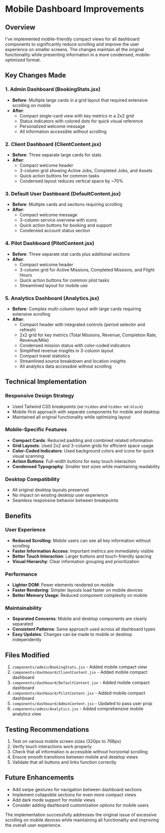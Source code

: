 # Mobile Dashboard Improvements

## Overview
I've implemented mobile-friendly compact views for all dashboard components to significantly reduce scrolling and improve the user experience on smaller screens. The changes maintain all the original functionality while presenting information in a more condensed, mobile-optimized format.

## Key Changes Made

### 1. Admin Dashboard (BookingStats.jsx)
- **Before**: Multiple large cards in a grid layout that required extensive scrolling on mobile
- **After**: 
  - Compact single-card view with key metrics in a 2x2 grid
  - Status indicators with colored dots for quick visual reference
  - Personalized welcome message
  - All information accessible without scrolling

### 2. Client Dashboard (ClientContent.jsx)
- **Before**: Three separate large cards for stats
- **After**:
  - Compact welcome header
  - 3-column grid showing Active Jobs, Completed Jobs, and Assets
  - Quick action buttons for common tasks
  - Condensed layout reduces vertical space by ~70%

### 3. Default User Dashboard (DefaultContent.jsx)
- **Before**: Multiple cards and sections requiring scrolling
- **After**:
  - Compact welcome message
  - 3-column service overview with icons
  - Quick action buttons for booking and support
  - Condensed account status section

### 4. Pilot Dashboard (PilotContent.jsx)
- **Before**: Three separate stat cards plus additional sections
- **After**:
  - Compact welcome header
  - 3-column grid for Active Missions, Completed Missions, and Flight Hours
  - Quick action buttons for common pilot tasks
  - Streamlined layout for mobile use

### 5. Analytics Dashboard (Analytics.jsx)
- **Before**: Complex multi-column layout with large cards requiring extensive scrolling
- **After**:
  - Compact header with integrated controls (period selector and refresh)
  - 2x2 grid for key metrics (Total Missions, Revenue, Completion Rate, Revenue/Mile)
  - Condensed mission status with color-coded indicators
  - Simplified revenue insights in 3-column layout
  - Compact travel statistics
  - Streamlined source breakdown and location insights
  - All analytics data accessible without scrolling

## Technical Implementation

### Responsive Design Strategy
- Used Tailwind CSS breakpoints (`md:hidden` and `hidden md:block`)
- Mobile-first approach with separate components for mobile and desktop
- Maintained all original functionality while optimizing layout

### Mobile-Specific Features
- **Compact Cards**: Reduced padding and combined related information
- **Grid Layouts**: Used 2x2 and 3-column grids for efficient space usage
- **Color-Coded Indicators**: Used background colors and icons for quick visual scanning
- **Action Buttons**: Full-width buttons for easy touch interaction
- **Condensed Typography**: Smaller text sizes while maintaining readability

### Desktop Compatibility
- All original desktop layouts preserved
- No impact on existing desktop user experience
- Seamless responsive behavior between breakpoints

## Benefits

### User Experience
- **Reduced Scrolling**: Mobile users can see all key information without scrolling
- **Faster Information Access**: Important metrics are immediately visible
- **Better Touch Interaction**: Larger buttons and touch-friendly spacing
- **Visual Hierarchy**: Clear information grouping and prioritization

### Performance
- **Lighter DOM**: Fewer elements rendered on mobile
- **Faster Rendering**: Simpler layouts load faster on mobile devices
- **Better Memory Usage**: Reduced component complexity on mobile

### Maintainability
- **Separated Concerns**: Mobile and desktop components are clearly separated
- **Consistent Patterns**: Same approach used across all dashboard types
- **Easy Updates**: Changes can be made to mobile or desktop independently

## Files Modified
1. `components/admin/BookingStats.jsx` - Added mobile compact view
2. `components/dashboard/ClientContent.jsx` - Added mobile compact dashboard
3. `components/dashboard/DefaultContent.jsx` - Added mobile compact dashboard
4. `components/dashboard/PilotContent.jsx` - Added mobile compact dashboard
5. `components/dashboard/AdminContent.jsx` - Updated to pass user prop
6. `components/admin/Analytics.jsx` - Added comprehensive mobile analytics view

## Testing Recommendations
1. Test on various mobile screen sizes (320px to 768px)
2. Verify touch interactions work properly
3. Check that all information is accessible without horizontal scrolling
4. Ensure smooth transitions between mobile and desktop views
5. Validate that all buttons and links function correctly

## Future Enhancements
- Add swipe gestures for navigation between dashboard sections
- Implement collapsible sections for even more compact views
- Add dark mode support for mobile views
- Consider adding dashboard customization options for mobile users

The implementation successfully addresses the original issue of excessive scrolling on mobile devices while maintaining all functionality and improving the overall user experience.